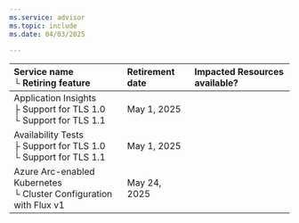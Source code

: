 ```yaml
---
ms.service: advisor
ms.topic: include
ms.date: 04/03/2025

---
```


| Service name <br />&#9492; Retiring feature | Retirement date | Impacted Resources available? |
|:--- |:--- |:--- |
| Application Insights <br />&#9500; Support for TLS 1.0 <br />&#9492; Support for TLS 1.1 | May 1, 2025 |  |
| Availability Tests <br />&#9500; Support for TLS 1.0  <br />&#9492; Support for TLS 1.1 | May 1, 2025 |  |
| Azure Arc-enabled Kubernetes <br />&#9492; Cluster Configuration with Flux v1 | May 24, 2025 |  |
